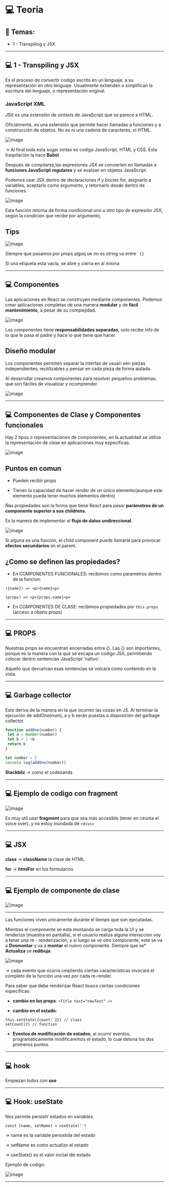 # :computer: Teoria

## :book: Temas:

 - 1 - Transpiling y JSX
 
---

## :computer: 1 - Transpiling y JSX

Es el proceso de convertir codigo escrito en un lenguaje, a su representación en otro lenguaje. Usualmente extienden o simplifican la escritura del lenguaje, o representación original.

### JavaScript XML

JSX es una extensión de sintaxis de JavaScript que se parece a HTML.

Oficialmente, es una extensión que permite hacer llamadas a funciones y a construcción de objetos. No es ni una cadena de caracteres, ni HTML.

![image](https://github.com/eugenia1984/react-varios-cursos/assets/72580574/fe29c2a9-9989-499d-a3d0-ce4e031a0ee8)

-> Al final toda esta sugar sintax es codigo JavaScript, HTML y CSS. Esta traspilación la hace **Babel**

Después de compilarse,las expresiones JSX se convierten en llamadas a **funciones JavaScript regulares** y se evalúan en objetos JavaScript.

Podemos usar JSX dentro de declaraciones if y bucles for, asignarlo a variables, aceptarlo como argumento, y retornarlo desde dentro de funciones.


![image](https://github.com/eugenia1984/react-varios-cursos/assets/72580574/98b2faa2-976e-4d10-a360-81b88e33bcd7)


Esta función retorna de forma condicional uno u otro tipo de expresión JSX, según la condicion que recibe por argumento,


## Tips

![image](https://github.com/eugenia1984/react-varios-cursos/assets/72580574/f781a293-411a-43c7-92a8-cf090b8b40fa)


Siempre que pasamos por props algoq ue no es string va entre `´{}`

Si una etiqueta esta vacia, se abre y cierra en al misma

---

## :computer: Componentes

Las aplicaciones en React se construyen mediante componentes. Podemos crear aplicaciones completas de una manera **modular** y de **fácil mantenimiento**, a pesar de su complejidad.

![image](https://github.com/eugenia1984/react-varios-cursos/assets/72580574/068fbc50-8a08-4abb-bec9-15db6ba3e6ba)


Los componentes tiene **responsabilidades separadas**, solo recibe info de lo que le pasa el padre y hace lo que tiene que hacer.


## Diseño modular

Los componentes permiten separar la interfaz de usuari oen piezas independientes, reutilizables y pensar en cada pieza de forma aislada.

Al desarrollar creamos componentes para resolver pequeños problemas, que son fáciles de visualizar y ocomprender.

![image](https://github.com/eugenia1984/react-varios-cursos/assets/72580574/f358c897-3707-4409-9bcb-558a4efe11b7)


---

## :computer: Componentes de Clase y Componentes funcionales

Hay 2 tipos o representaciones de componentes, en la actualidad se utiliza la representación de clase en aplicaciones muy específicas.


![image](https://github.com/eugenia1984/react-varios-cursos/assets/72580574/3056e551-9ecf-4809-bb0b-08322dd68062)


## Puntos en comun


- Pueden recibir props

- Tienen la capacidad de hacer render de un único elemento(aunque este elemento pueda tener muchos elementos dentro)

Ñas propiedades son la forma que tiene React para pasar **parámetros de un componente superior a sus childrens**.

Es la manera de implementar el **flujo de datos undireccional**.

![image](https://github.com/eugenia1984/react-varios-cursos/assets/72580574/3b51282b-5907-4153-9874-1d6dd6c10703)

Si alguna es una función, el child component puede llamarla para provocar **efectos secundarios** en el parent.

## ¿Como se definen las propiedades?

- En COMPONENTES FUNCIONALES: recibimos como parametros dentro de la funcion:

```JSX
({name}) => <p>{name}<p>
```


```JSX
(props) => <p>{props.name}<p>
```

- En COMPONENTES DE CLASE: recibimos propiedades por `this.props` (acceso a objeto props)

---

## :computer: PROPS

Nuestras props se encuentran encerradas entre {}. Las {} son importantes, porque es la manera con la que se escapa un codigo JSX, permitiendo colocar dentro sentencias JavaScript 'nativo'.

Aquello que devuelvan esas sentencias se volcará como contenido en la vista.

---

## :computer: Garbage collector

Esto deriva de la manera en la que ocurren las cosas en JS. Al terminar la ejecución de addOne(num), a y b serán puestas a disposición del garbage collector.

```JavaScript
function addOne(number) {
 let a = Number(number)
 let b = 1 +b
 return b
}

let number = 2
console.log(addOne(number))
```

**Stackbliz** -> como el codesands

---

## :computer: Ejemplo de codigo con fragment

![image](https://github.com/eugenia1984/react-varios-cursos/assets/72580574/f6be6e47-20b0-48ef-90c7-b8ee6f969fa4)

Es muy util usar **fragment** para que sea más accesible (tener en ceunta el voice over), y no estoy inundada de `<divs>`

---

## :computer: JSX

**class** -> **className** la clase de HTML

**for** -> **htmlFor** en los formularios

---

## :computer: Ejemplo de componente de clase

![image](https://github.com/eugenia1984/react-varios-cursos/assets/72580574/2dc2471a-0422-4860-b451-2f813cc71fec)


---

Las funciones viven unicamente durante el tiempo que son ejecutadas.

Mientras el componente se esta montando se carga toda la UI y se renderiza (muestra en pantalla), si el usuario realiza alguna interaccion voy a tener una re - renderización, y si luego se ve otro componente, este se va a **Desmontar** y va a **montar** el nuevo componente. Siempre que se* **Actualiza** se **redibuja**.

![image](https://github.com/eugenia1984/react-varios-cursos/assets/72580574/37d2603e-a1f8-49ce-9cf6-9aa1a3c13535)

-> cada evento que ocurra cmpliendo ciertas características invocará el completo de la función una vez por cada re-render.

Para saber que debe renderizar React busca ciertas condiciones específicas:

- **cambio en las props**: `<Title text="newText" />`

- **cambio en el estado**:

```JSX
this.setState({count: 2}) // class
setCount(2) // function
```

- **Eventos de modificación de estados**, al ocurrir eventos, programáticamente modificaremos el estado, lo cual detona los dos promeros puntos.

---

## :computer: hook

Empiezan todos con **use**

---

## :computer: Hook: useState

Nos permite persistir estados en variables.

`const [name, setName] = useState('')`

-> name es la variable persistida del estado

-> setName es como actualizo el estado

-> useState() es el valor inciial dle estado


Ejemplo de codigo:


![image](https://github.com/eugenia1984/react-varios-cursos/assets/72580574/9cd57621-e6f5-4601-9c56-389b385bf811)

---
